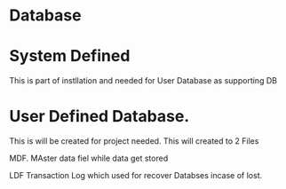 # Database

# System Defined

This is part of instllation and needed for User Database as supporting DB


# User Defined Database.

This is will be created for project needed. This will created to 2 Files

MDF.  MAster data fiel while data get stored

LDF   Transaction Log which used for recover Databses incase of lost.
